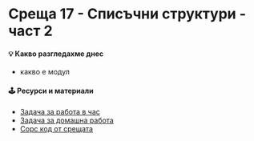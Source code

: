 # Среща 17 - Списъчни структури - част 2

#### 💡 Какво разгледахме днес
- какво е модул

#### 🕹️ Ресурси и материали
- [Задача за работа в час](./@cw/)
- [Задача за домашна работа](./@hw/)
- [Сорс код от срещата](./source/)

